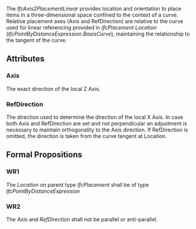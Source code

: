 The _IfcAxis2PlacementLinear_ provides location and orientation to place items in a three-dimensional space confined to the context of a curve. Relative placement axes (Axis and RefDirection) are relative to the curve used for linear referencing provided in _IfcPlacement_ _Location_ (_IfcPointByDistanceExpression_ _BasisCurve_), maintaining the relationship to the tangent of the curve.

<!-- end of short definition -->


## Attributes

### Axis
The exact direction of the local Z Axis.

### RefDirection
The direction used to determine the direction of the local X Axis. In case both Axis and RefDirection are set and not perpendicular an adjustment is necessary to maintain orthogonality to the Axis direction. If RefDirection is omitted, the direction is taken from the curve tangent at Location.

## Formal Propositions

### WR1
The _Location_ on parent type _IfcPlacement_ shall be of type _IfcPointByDistanceExpression_

### WR2
The _Axis_ and _RefDirection_ shall not be parallel or anti-parallel.
